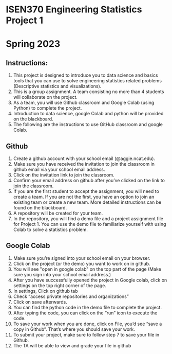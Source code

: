 # ISEN370 Engineering Statistics Project 1
# Spring 2023
## Instructions:
1. This project is designed to introduce you to data science and basics tools that you can use to solve engineering statistics related problems (Descriptive statistics and visualizations).
2. This is a group assignment. A team consisting no more than 4 students will collaborate on the project.
3. As a team, you will use Github classroom and Google Colab (using Python) to complete the project.
4. Introduction to data science, google Colab and python will be provided on the blackboard.
5. The following are the instructions to use GitHub classroom and google Colab.

## Github
1. Create a github account with your school email (@aggie.ncat.edu).
2. Make sure you have received the invitation to join the classroom in github email via your school email address.
3. Click on the invitation link to join the classroom.
4. Confirm your email address on github after you’ve clicked on the link to join the classroom.
5. If you are the first student to accept the assignment, you will need to create a team. If you are not the first, you have an option to join an existing team or create a new team. More detailed instructions can be found on the blackboard.
5. A repository will be created for your team.
6. In the repository, you will find a demo file and a project assignment file for Project 1. You can use the demo file to familiarize yourself with using Colab to solve a statistics problem.

## Google Colab
1. Make sure you’re signed into your school email on your browser.
2. Click on the project (or the demo) you want to work on in github.
3. You will see "open in google colab" on the top part of the page (Make sure you sign into your school email address.)
4. After you have successfully opened the project in Google colab, click on settings on the top right corner of the page.
5. In settings, Click on github tab
6. Check “access private repositories and organizations”
7. Click on save afterwards.
8. You can find the python code in the demo file to complete the project.
9. After typing the code, you can click on the “run” icon to execute the code.
10. To save your work when you are done, click on File, you’d see “save a copy in Github”. That’s where you should save your work.
11. To submit your project, make sure to follow step 7 to save your file in Github.
12. The TA will be able to view and grade your file in github
